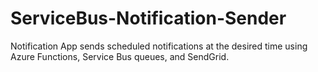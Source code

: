 # ServiceBus-Notification-Sender
Notification App sends scheduled notifications at the desired time using Azure Functions, Service Bus queues, and  SendGrid.
